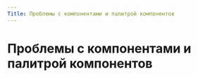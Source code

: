 ```yaml
---
Title: Проблемы с компонентами и палитрой компонентов
---
```



Проблемы с компонентами и палитрой компонентов
==============================================
